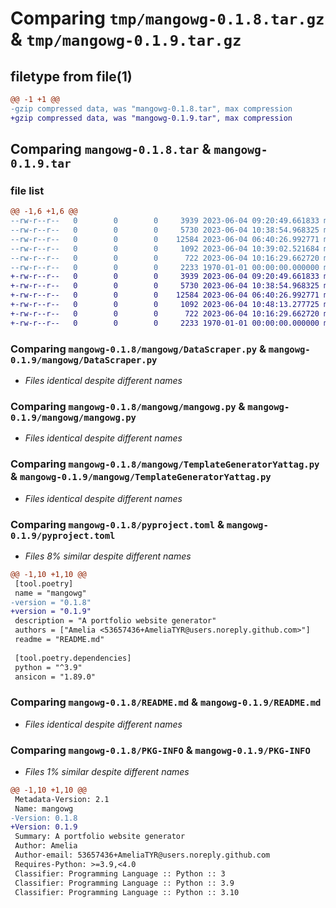 # Comparing `tmp/mangowg-0.1.8.tar.gz` & `tmp/mangowg-0.1.9.tar.gz`

## filetype from file(1)

```diff
@@ -1 +1 @@
-gzip compressed data, was "mangowg-0.1.8.tar", max compression
+gzip compressed data, was "mangowg-0.1.9.tar", max compression
```

## Comparing `mangowg-0.1.8.tar` & `mangowg-0.1.9.tar`

### file list

```diff
@@ -1,6 +1,6 @@
--rw-r--r--   0        0        0     3939 2023-06-04 09:20:49.661833 mangowg-0.1.8/mangowg/DataScraper.py
--rw-r--r--   0        0        0     5730 2023-06-04 10:38:54.968325 mangowg-0.1.8/mangowg/mangowg.py
--rw-r--r--   0        0        0    12584 2023-06-04 06:40:26.992771 mangowg-0.1.8/mangowg/TemplateGeneratorYattag.py
--rw-r--r--   0        0        0     1092 2023-06-04 10:39:02.521684 mangowg-0.1.8/pyproject.toml
--rw-r--r--   0        0        0      722 2023-06-04 10:16:29.662720 mangowg-0.1.8/README.md
--rw-r--r--   0        0        0     2233 1970-01-01 00:00:00.000000 mangowg-0.1.8/PKG-INFO
+-rw-r--r--   0        0        0     3939 2023-06-04 09:20:49.661833 mangowg-0.1.9/mangowg/DataScraper.py
+-rw-r--r--   0        0        0     5730 2023-06-04 10:38:54.968325 mangowg-0.1.9/mangowg/mangowg.py
+-rw-r--r--   0        0        0    12584 2023-06-04 06:40:26.992771 mangowg-0.1.9/mangowg/TemplateGeneratorYattag.py
+-rw-r--r--   0        0        0     1092 2023-06-04 10:48:13.277725 mangowg-0.1.9/pyproject.toml
+-rw-r--r--   0        0        0      722 2023-06-04 10:16:29.662720 mangowg-0.1.9/README.md
+-rw-r--r--   0        0        0     2233 1970-01-01 00:00:00.000000 mangowg-0.1.9/PKG-INFO
```

### Comparing `mangowg-0.1.8/mangowg/DataScraper.py` & `mangowg-0.1.9/mangowg/DataScraper.py`

 * *Files identical despite different names*

### Comparing `mangowg-0.1.8/mangowg/mangowg.py` & `mangowg-0.1.9/mangowg/mangowg.py`

 * *Files identical despite different names*

### Comparing `mangowg-0.1.8/mangowg/TemplateGeneratorYattag.py` & `mangowg-0.1.9/mangowg/TemplateGeneratorYattag.py`

 * *Files identical despite different names*

### Comparing `mangowg-0.1.8/pyproject.toml` & `mangowg-0.1.9/pyproject.toml`

 * *Files 8% similar despite different names*

```diff
@@ -1,10 +1,10 @@
 [tool.poetry]
 name = "mangowg"
-version = "0.1.8"
+version = "0.1.9"
 description = "A portfolio website generator"
 authors = ["Amelia <53657436+AmeliaTYR@users.noreply.github.com>"]
 readme = "README.md"
 
 [tool.poetry.dependencies]
 python = "^3.9"
 ansicon = "1.89.0"
```

### Comparing `mangowg-0.1.8/README.md` & `mangowg-0.1.9/README.md`

 * *Files identical despite different names*

### Comparing `mangowg-0.1.8/PKG-INFO` & `mangowg-0.1.9/PKG-INFO`

 * *Files 1% similar despite different names*

```diff
@@ -1,10 +1,10 @@
 Metadata-Version: 2.1
 Name: mangowg
-Version: 0.1.8
+Version: 0.1.9
 Summary: A portfolio website generator
 Author: Amelia
 Author-email: 53657436+AmeliaTYR@users.noreply.github.com
 Requires-Python: >=3.9,<4.0
 Classifier: Programming Language :: Python :: 3
 Classifier: Programming Language :: Python :: 3.9
 Classifier: Programming Language :: Python :: 3.10
```


